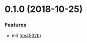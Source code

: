 <a name="0.1.0"></a>
# 0.1.0 (2018-10-25)


### Features

* init ([de4532b](https://github.com/easy-team/ves-admin/commit/de4532b))



